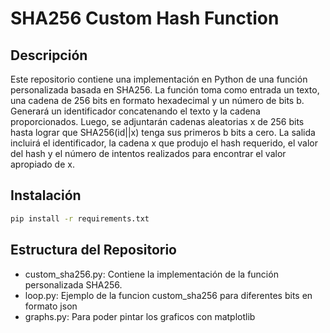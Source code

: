 # SHA256 Custom Hash Function 
## Descripción
Este repositorio contiene una implementación en Python de una función personalizada basada en SHA256. La función toma como entrada un texto, una cadena de 256 bits en formato hexadecimal y un número de bits b. Generará un identificador concatenando el texto y la cadena proporcionados. Luego, se adjuntarán cadenas aleatorias x de 256 bits hasta lograr que SHA256(id||x) tenga sus primeros b bits a cero. La salida incluirá el identificador, la cadena x que produjo el hash requerido, el valor del hash y el número de intentos realizados para encontrar el valor apropiado de x.

## Instalación
```bash
pip install -r requirements.txt
``````

## Estructura del Repositorio
* custom_sha256.py: Contiene la implementación de la función personalizada SHA256.
* loop.py: Ejemplo de la funcion custom_sha256 para diferentes bits en formato json
* graphs.py: Para poder pintar los graficos con matplotlib
